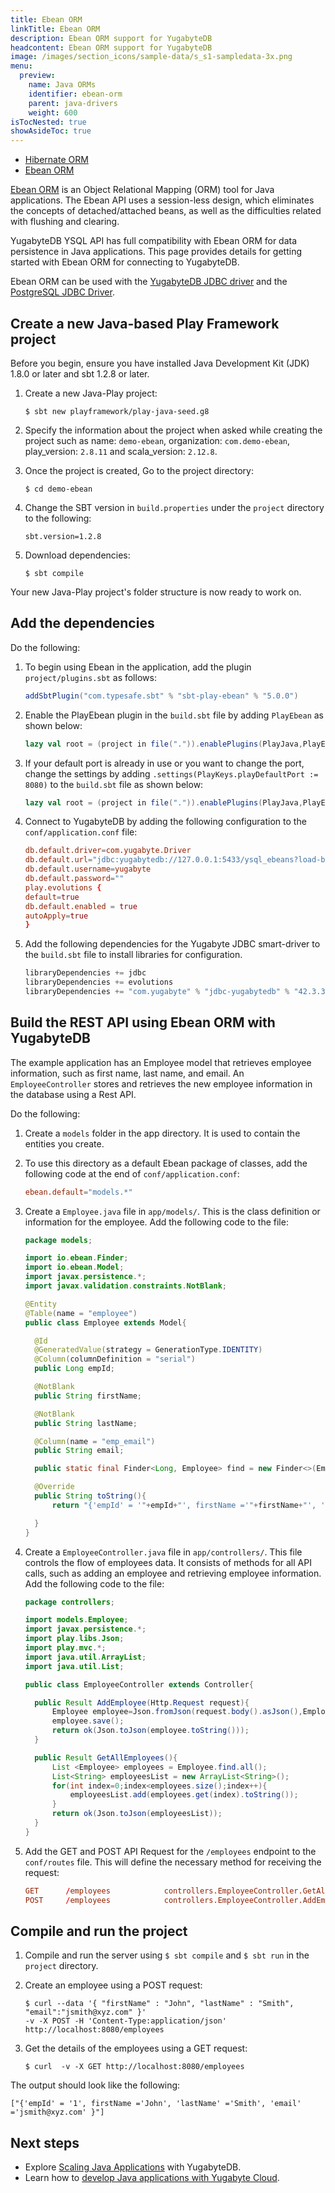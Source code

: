 ```yaml
---
title: Ebean ORM
linkTitle: Ebean ORM
description: Ebean ORM support for YugabyteDB
headcontent: Ebean ORM support for YugabyteDB
image: /images/section_icons/sample-data/s_s1-sampledata-3x.png
menu:
  preview:
    name: Java ORMs
    identifier: ebean-orm
    parent: java-drivers
    weight: 600
isTocNested: true
showAsideToc: true
---
```


<ul class="nav nav-tabs-alt nav-tabs-yb">

  <li >
    <a href="/preview/drivers-orms/java/hibernate" class="nav-link">
      <i class="icon-java-bold" aria-hidden="true"></i>
      Hibernate ORM
    </a>
  </li>

  <li >
    <a href="/preview/drivers-orms/java/ebean/" class="nav-link active">
      <i class="icon-java-bold" aria-hidden="true"></i>
      Ebean ORM
    </a>
  </li>

</ul>

[Ebean ORM](https://ebean.io/) is an Object Relational Mapping (ORM) tool for Java applications. The Ebean API uses a session-less design, which eliminates the concepts of detached/attached beans, as well as the difficulties related with flushing and clearing.

YugabyteDB YSQL API has full compatibility with Ebean ORM for data persistence in Java applications. This page provides details for getting started with Ebean ORM for connecting to YugabyteDB.

Ebean ORM can be used with the [YugabyteDB JDBC driver](../yugabyte-jdbc) and the [PostgreSQL JDBC Driver](../postgres-jdbc).

## Create a new Java-based Play Framework project

Before you begin, ensure you have installed Java Development Kit (JDK) 1.8.0 or later and sbt 1.2.8 or later.

1. Create a new Java-Play project:

    ```shell
    $ sbt new playframework/play-java-seed.g8
    ```

2. Specify the information about the project when asked while creating the project such as name: `demo-ebean`, organization: `com.demo-ebean`, play_version: `2.8.11`   and scala_version: `2.12.8`.


1. Once the project is created, Go to the project directory:

    ```shell
    $ cd demo-ebean
    ```

1. Change the SBT version in `build.properties` under the `project` directory to the following:

    ```code
    sbt.version=1.2.8
    ```

1. Download dependencies:

    ```shell
    $ sbt compile
    ```

Your new Java-Play project's folder structure is now ready to work on.

## Add the dependencies

Do the following:

1. To begin using Ebean in the application, add the plugin `project/plugins.sbt` as follows:

    ```sbt
    addSbtPlugin("com.typesafe.sbt" % "sbt-play-ebean" % "5.0.0")
    ```

1. Enable the PlayEbean plugin in the `build.sbt` file by adding `PlayEbean` as shown below:

    ```sbt
    lazy val root = (project in file(".")).enablePlugins(PlayJava,PlayEbean)
    ```

1. If your default port is already in use or you want to change the port, change the settings by adding `.settings(PlayKeys.playDefaultPort := 8080)` to the `build.sbt` file as shown below:

    ```sbt
    lazy val root = (project in file(".")).enablePlugins(PlayJava,PlayEbean).settings(PlayKeys.playDefaultPort := 8080)
    ```

1. Connect to YugabyteDB by adding the following configuration to the `conf/application.conf` file:

    ```conf
    db.default.driver=com.yugabyte.Driver
    db.default.url="jdbc:yugabytedb://127.0.0.1:5433/ysql_ebeans?load-balance=true"
    db.default.username=yugabyte
    db.default.password=""
    play.evolutions {
    default=true
    db.default.enabled = true
    autoApply=true
    }
    ```

1. Add the following dependencies for the Yugabyte JDBC smart-driver to the `build.sbt` file to install libraries for configuration.

    ```sbt
    libraryDependencies += jdbc
    libraryDependencies += evolutions
    libraryDependencies += "com.yugabyte" % "jdbc-yugabytedb" % "42.3.3"
    ```

## Build the REST API using Ebean ORM with YugabyteDB

The example application has an Employee model that retrieves employee information, such as first name, last name, and email. An `EmployeeController` stores and retrieves the new employee information in the database using a Rest API.

Do the following:

1. Create a `models` folder in the app directory. It is used to contain the entities you create.

1. To use this directory as a default Ebean package of classes, add the following code at the end of `conf/application.conf`:

    ```conf
    ebean.default="models.*"
    ```

1. Create a `Employee.java` file in `app/models/`. This is the class definition or information for the employee. Add the following code to the file:

    ```java
    package models;
    
    import io.ebean.Finder;
    import io.ebean.Model;
    import javax.persistence.*;
    import javax.validation.constraints.NotBlank;
    
    @Entity
    @Table(name = "employee")
    public class Employee extends Model{
    
      @Id
      @GeneratedValue(strategy = GenerationType.IDENTITY)
      @Column(columnDefinition = "serial")
      public Long empId;
    
      @NotBlank
      public String firstName;
    
      @NotBlank
      public String lastName;
    
      @Column(name = "emp_email")
      public String email;
    
      public static final Finder<Long, Employee> find = new Finder<>(Employee.class);
    
      @Override
      public String toString(){
          return "{'empId' = '"+empId+"', firstName ='"+firstName+"', 'lastName'      ='"+lastName+"', 'email' ='"+email+"' }";
    
      }
    }
    ```

1. Create a `EmployeeController.java` file in `app/controllers/`. This file controls the flow of employees data. It consists of methods for all API calls, such as adding an employee and retrieving employee information. Add the following code to the file:

    ```java
    package controllers;
    
    import models.Employee;
    import javax.persistence.*;
    import play.libs.Json;
    import play.mvc.*;
    import java.util.ArrayList;
    import java.util.List;
    
    public class EmployeeController extends Controller{
    
      public Result AddEmployee(Http.Request request){      
          Employee employee=Json.fromJson(request.body().asJson(),Employee.class);
          employee.save();
          return ok(Json.toJson(employee.toString()));
      }
    
      public Result GetAllEmployees(){
          List <Employee> employees = Employee.find.all();
          List<String> employeesList = new ArrayList<String>();
          for(int index=0;index<employees.size();index++){
              employeesList.add(employees.get(index).toString());
          }
          return ok(Json.toJson(employeesList));
      }
    }
    ```

1. Add the GET and POST API Request for the `/employees` endpoint to the `conf/routes` file. This will define the necessary method for receiving the request:

    ```conf
    GET      /employees            controllers.EmployeeController.GetAllEmployees
    POST     /employees            controllers.EmployeeController.AddEmployee(request: Request)
    ```

## Compile and run the project

1. Compile and run the server using `$ sbt compile` and `$ sbt run` in the `project` directory.

1. Create an employee using a POST request:

    ```shell
    $ curl --data '{ "firstName" : "John", "lastName" : "Smith", "email":"jsmith@xyz.com" }'
    -v -X POST -H 'Content-Type:application/json' http://localhost:8080/employees
    ```

1. Get the details of the employees using a GET request:

    ```shell
    $ curl  -v -X GET http://localhost:8080/employees
    ```

The output should look like the following:

  ```shell
  ["{'empId' = '1', firstName ='John', 'lastName' ='Smith', 'email' ='jsmith@xyz.com' }"]
  ```

## Next steps

- Explore [Scaling Java Applications](/preview/explore/linear-scalability) with YugabyteDB.
- Learn how to [develop Java applications with Yugabyte Cloud](/preview/yugabyte-cloud/cloud-quickstart/cloud-build-apps/cloud-ysql-yb-jdbc/).
